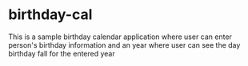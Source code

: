 # birthday-cal
This is a sample birthday calendar application where user can enter person's birthday information and an year where user can see the day birthday fall for the entered year
